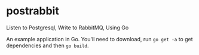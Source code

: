 # postrabbit

Listen to Postgresql, Write to RabbitMQ, Using Go

An example application in Go. You'll need to download, run `go get -a` to get dependencies and then `go build`.


